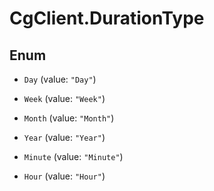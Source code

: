 # CgClient.DurationType

## Enum


* `Day` (value: `"Day"`)

* `Week` (value: `"Week"`)

* `Month` (value: `"Month"`)

* `Year` (value: `"Year"`)

* `Minute` (value: `"Minute"`)

* `Hour` (value: `"Hour"`)


